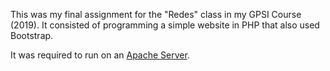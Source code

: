 This was my final assignment for the "Redes" class in my GPSI Course (2019).
It consisted of programming a simple website in PHP that also used Bootstrap.

It was required to run on an <a href="https://httpd.apache.org/">Apache Server</a>.
